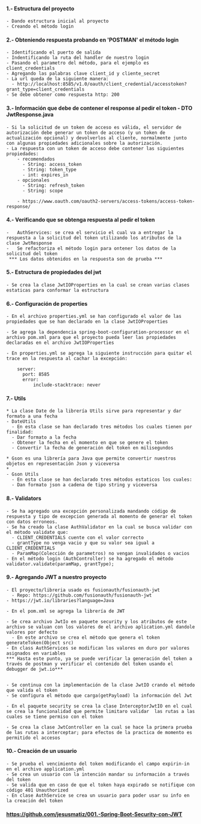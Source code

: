 

 #### 1.- Estructura del proyecto
    - Dando estructura inicial al proyecto
    - Creando el método login

#### 2.- Obteniendo respuesta probando en 'POSTMAN' el método login
    - Identificando el puerto de salida
    - Indentificando la ruta del handler de nuestro login
    - Pasando el parametro del método, para el ejemplo es client_credentials
    - Agregando las palabras clave client_id y cliente_secret
    - La url queda de la siguiente manera:
      - http://localhost:8585/v1.0/oauth/client_credential/accesstoken?grant_type=client_credentials
    - Se debe obtener como respuesta http: 200

#### 3.- Información que debe de contener el response al pedir el token - DTO JwtResponse.java

    - Si la solicitud de un token de acceso es válida, el servidor de autorización debe generar un token de acceso (y un token de actualización opcional) y devolverlos al cliente, normalmente junto con algunas propiedades adicionales sobre la autorización.
    - La respuesta con un token de acceso debe contener las siguientes propiedades:
        - recomendados
          - String: access_token
          - String: token_type
          - int: expires_in
        - opcionales
          - String: refresh_token
          - String: scope

        - https://www.oauth.com/oauth2-servers/access-tokens/access-token-response/


#### 4.- Verificando que se obtenga respuesta al pedir el token

    -   AuthServices: se crea el servicio el cual va a entregar la respuesta a la solicitud del token utilizando los atributos de la clase JwtResponse
    -   Se refactoriza el método login para ontener los datos de la solicitud del token
     *** Los datos obtenidos en la respuesta son de prueba ***


#### 5.- Estructura de propiedades del jwt
    - Se crea la clase JwtIOProperties en la cual se crean varias clases estaticas para conformar la estructura


#### 6.- Configuración de properties
    - En el archivo properties.yml se han configurado el valor de las propiedades que se han declarado en la clase JwtIOProperties

    - Se agrega la dependencia spring-boot-configuration-processor en el archivo pom.xml para que el proyecto pueda leer las propiedades declaradas en el archivo JwtIOProperties

    - En properties.yml se agrega la siguiente instrucción para quitar el trace en la respuesta al cachar la excepción:
  ```
      server:
        port: 8585
        error:
            include-stacktrace: never
```

#### 7.- Utils

    * La clase Date de la librería Utils sirve para representar y dar formato a una fecha
    - DateUtils
      - En esta clase se han declarado tres métodos los cuales tienen por finalidad:
      - Dar formato a la fecha
      - Obtener la fecha en el momento en que se genere el token
      - Convertir la fecha de generación del token en milisegundos

    * Gson es una librería para Java que permite convertir nuestros objetos en representación Json y viceversa
    *
    - Gson Utils
      - En esta clase se han declarado tres métodos estaticos los cuales:
      - Dan formato json a cadena de tipo string y viceversa

#### 8.- Validators

    - Se ha agregado una excepción personalizada mandando código de respuesta y tipo de excepcion generada al momento de generar el token con datos erroneos.
    - Se ha creado la clase AuthValidator en la cual se busca validar con el método validate que:
      - CLIENT_CREDENTIALS cuente con el valor correcto
      - grantType no venga vacio y que su valor sea igual a CLIENT_CREDENTIALS
      - ParamMap(Colección de parametros) no vengan invalidados o vacios
    - En el método login (AuthController) se ha agregado el método  validator.validate(paramMap, grantType);



#### 9.- Agregando JWT a nuestro proyecto

    - El proyecto/libreria usado es fusionauth/fusionauth-jwt
      - Repo: https://github.com/fusionauth/fusionauth-jwt
    - https://jwt.io/libraries?language=Java

    - En el pom.xml se agrega la librería de JWT

    - Se crea archivo JwtIo en paquete security y los atributos de este archivo se valuan con los valores de el archivo aplication.yml dandole valores por defecto
      - En este archivo se crea el método que genera el token generateToken(Object src)
    - En class AuthServices se modifican los valores en duro por valores asignados en variables
    *** Hasta este punto, ya se puede verificar la generación del token a través de postman y verificar el contenido del token usando el debugger de jwt.io***


    - Se continua con la implementación de la clase JwtIO crando el método que valida el token
    - Se configura el método que carga(getPayload) la información del Jwt

    - En el paquete security se crea la clase InterceptorJwtIO en el cual se crea la funcionalidad que permite limitaro validar  las rutas a las cuales se tiene permiso con el token

    - Se crea la clase JwtController en la cual se hace la primera prueba de las rutas a interceptar; para efectos de la practica de momento es permitido el accesos

#### 10.- Creación de un usuario

    - Se prueba el vencimiento del token modificando el campo expirin-in en el archivo application.yml
    - Se crea un usuario con la intención mandar su información a través del token
    - Se valida que en caso de que el token haya expirado se notifique con código 401 Unauthorized
    - En clase AuthService se crea un usuario para poder usar su info en la creación del token

#### https://github.com/jesusmatiz/001.-Spring-Boot-Security-con-JWT ####
